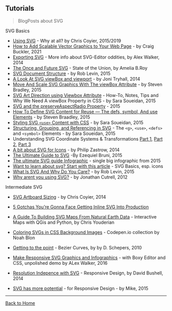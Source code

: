 ## Tutorials

> BlogPosts about SVG

SVG Basics

* [Using SVG](https://css-tricks.com/using-svg/) - Why at all? by Chris Coyier, 2015/2019
* [How to Add Scalable Vector Graphics to Your Web Page](http://www.sitepoint.com/add-svg-to-web-page/) - by Craig Buckler, 2021
* [Exporting SVG](https://www.sitepoint.com/designers-guide-working-with-svg/) - More info about SVG-Editor oddities, by Alex Walker, 2014
* [The Once and Future SVG](http://radar.oreilly.com/2014/11/the-once-and-future-svg.html) - State of the Union, by Amelia B.Roy
* [SVG Document Structure](https://unicorn-ui.com/blog/svg-document-structure.html) - by Rob Levin, 2015
* [A Look At SVG viewBox and viewport](https://jonitrythall.com/svg-viewbox-and-viewport) - by Joni Tryhall, 2014
* [Move And Scale SVG Graphics With The viewBox Attribute](http://www.vanseodesign.com/web-design/svg-viewbox/) - by Steven Bradley, 2015
* [SVG Art Direction using Viewbox Attribute](http://sarasoueidan.com/blog/svg-art-direction-using-viewbox/) - How-To, Notes, Tips and Why We Need A viewBox Property in CSS - by Sara Soueidan, 2015
* [SVG and the preserveAspectRadio Property](https://unmatchedstyle.com/news/svg-and-the-preserveaspectratio-property.php) - 2015
* [How To Define SVG Content for Reuse — The defs, symbol, And use Elements](http://www.vanseodesign.com/web-design/svg-definition-reuse/) - by Steven Braadley, 2015
* [Styling SVG `<use>` Content with CSS](http://tympanus.net/codrops/2015/07/16/styling-svg-use-content-css/) - by Sara Soueidan, 2015
* [Structuring, Grouping, and Referencing in SVG](http://sarasoueidan.com/blog/structuring-grouping-referencing-in-svg/) - The `<g>`, `<use>`, `<defs>` and `<symbol>` Elements - by Sara Soueidan, 2015
* Understanding SVG Coordinate Systems & Transformations [Part 1](http://sarasoueidan.com/blog/svg-coordinate-systems/ "The viewport, viewBox, & preserveAspectRatio"), [Part 2](http://sarasoueidan.com/blog/svg-transformations/ "The transform Attribute"), [Part 3](http://sarasoueidan.com/blog/nesting-svgs/ "Establishing New Viewports")
* [A bit about SVG for Icons](http://seesparkbox.com/foundry/a_bit_about_svg) - by Philip Zastrow, 2014
* [The Ultimate Guide to SVG](https://www.webdesignerdepot.com/2015/01/the-ultimate-guide-to-svg/) -By Ezequiel Bruni, 2015 
* [The ultimate SVG guide Infographic](https://psdtowp.net/svg.html) - single big infographic from 2015
* [Want to learn about svg? Start with this article](https://www.designyourway.net/blog/resources/want-to-learn-about-svg-start-with-this-article/) - SVG Basics, esp. icons
* [What Is SVG And Why Do You Care?](https://unicorn-ui.com/blog/what-is-svg-and-why-do-you-care.html) - by Rob Levin, 2015
* [Why arent you using SVG?](https://code.tutsplus.com/tutorials/why-arent-you-using-svg--net-25414) - by  Jonathan Cutrell, 2012


Intermediate SVG

* [SVG Artboard Sizing](https://css-tricks.com/svg-artboard-sizing/) - by Chris Coyier, 2014

* [5 Gotchas You’re Gonna Face Getting Inline SVG Into Production](https://css-tricks.com/gotchas-on-getting-svg-into-production/)

* [A Guide To Building SVG Maps From Natural Earth Data](http://www.smashingmagazine.com/2015/09/making-svg-maps-from-natural-earth-data/) - Interactive Maps with QGis and Python, by Chris Youderian
* [Coloring SVGs in CSS Background Images](https://codepen.io/noahblon/pens/tags/?selected_tag=background) - Codepen.io collection by Noah Blon
* [Getting to the point](http://schepers.cc/getting-to-the-point) - Bezier Curves, by by D. Schepers,   2010
* [Make Responsive SVG Graphics and Infographics](https://www.sitepoint.com/make-responsive-svg-graphs-infographics) -  with Boxy Editor and CSS, unpolished demo by ALex Walker, 2016
* [Resolution Indepence with SVG](http://www.smashingmagazine.com/2012/01/16/resolution-independence-with-svg/) - Responsive Design, by David Bushell, 2014
* [SVG has more potential](https://madebymike.com.au/writing/svg-has-more-potential/) - for Responsive Design - by Mike, 2015

---
[Back to Home](https://github.com/knbknb/awesome-svg)
